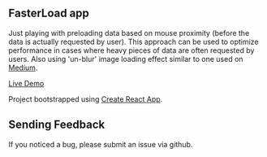 

## FasterLoad app

Just playing with preloading data based on mouse proximity (before the data is actually requested by user). This approach can be used to optimize performance in cases where heavy pieces of data are often requested by users.
Also using 'un-blur' image loading effect similar to one used on [Medium](https://medium.com/).

[Live Demo](http://mouse-proximity.epizy.com/)

Project bootstrapped using [Create React App](https://github.com/facebookincubator/create-react-app).


## Sending Feedback

If you noticed a bug, please submit an issue via github.

